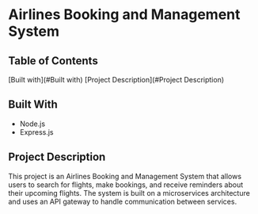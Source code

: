 # Airlines Booking and Management System

## Table of Contents

[Built with](#Built with)
[Project Description](#Project Description)

## Built With

* Node.js
* Express.js

## Project Description
This project is an Airlines Booking and Management System that allows users to search for flights, make bookings, and receive reminders about their upcoming flights. The system is built on a microservices architecture and uses an API gateway to handle communication between services.